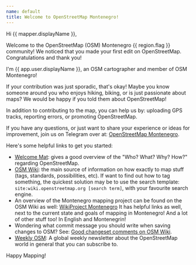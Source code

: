 ```yaml
---
name: default
title: Welcome to OpenStreetMap Montenegro!
---
```


Hi {{ mapper.displayName }},

Welcome to the OpenStreetMap (OSM) Montenegro {{ region.flag }} community! We noticed that you made your first edit on OpenStreetMap. Congratulations and thank you!

I'm {{ app.user.displayName }}, an OSM cartographer and member of OSM Montenegro!

If your contribution was just sporadic, that's okay! Maybe you know someone around you who enjoys hiking, biking, or is just passionate about maps? We would be happy if you told them about OpenStreetMap!

In addition to contributing to the map, you can help us by: uploading GPS tracks, reporting errors, or promoting OpenStreetMap.

If you have any questions, or just want to share your experience or ideas for improvement, join us on Telegram over at: [OpenStreetMap Montenegro](https://t.me/osm_mne).

Here's some helpful links to get you started:

* [Welcome Mat](https://welcome.openstreetmap.org/): gives a good overview of the "Who? What? Why? How?" regarding OpenStreetMap. 
* [OSM Wiki](https://wiki.openstreetmap.org/wiki/): the main source of information on how exactly to map stuff (tags, standards, possibilities, etc).
If want to find out how to tag something, the quickest solution may be to use the search template: `site:wiki.openstreetmap.org [search term]`, with your favourite search engine.
* An overview of the Montenegro mapping project can be found on the OSM Wiki as well: [WikiProject Montenegro](https://wiki.openstreetmap.org/wiki/WikiProject_Montenegro)
It has helpful links as well, next to the current state and goals of mapping in Montenegro! And a lot of other stuff too! In English and Montenegrin!
* Wondering what commit message you should write when saving changes to OSM? See: [Good changeset comments on OSM Wiki](https://wiki.openstreetmap.org/wiki/Good_changeset_comments).
* [Weekly OSM](https://weeklyosm.eu/): A global weekly newsletter about the OpenStreetMap world in general that you can subscribe to.

Happy Mapping!
